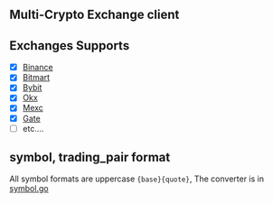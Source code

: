 ## Multi-Crypto Exchange client


## Exchanges Supports

- [x] [Binance](https://developers.binance.com/docs/zh-CN/binance-spot-api-docs/rest-api/public-rest-api-for-binance)
- [x] [Bitmart](https://developer-pro.bitmart.com/en/quick)
- [x] [Bybit](https://bybit-exchange.github.io/docs/v5/intro)
- [x] [Okx](https://www.okx.com/docs-v5/)
- [x] [Mexc](https://mexcdevelop.github.io/apidocs/spot_v3_en/#introduction)
- [x] [Gate](https://www.gate.io/docs/developers/apiv4/ws/en/)
- [ ] etc....

## symbol, trading_pair format
All symbol formats are uppercase `{base}{quote}`, The converter is in [symbol.go](constants/symbol.go)

